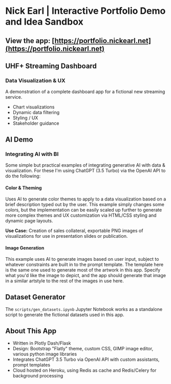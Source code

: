# Nick Earl | Interactive Portfolio Demo and Idea Sandbox
## View the app: [https://portfolio.nickearl.net](https://portfolio.nickearl.net)


## UHF+ Streaming Dashboard
### Data Visualization & UX


A demonstration of a complete dashboard app for a fictional new streaming service.  
* Chart visualizations
* Dynamic data filtering
* Styling / UX
* Stakeholder guidance


## AI Demo
### Integrating AI with BI


Some simple but practical examples of integrating generative AI with data & visualization.  For these I'm using ChatGPT (3.5 Turbo) via the OpenAI API to do the following:

#### Color & Theming

Uses AI to generate color themes to apply to a data visualization based on a brief description typed out by the user. This example simply changes some colors, but the implementation can be easily scaled up further to generate more complex themes and UX customization via HTML/CSS styling and dynamic page layouts.

**Use Case:** Creation of sales collateral, exportable PNG images of visualizations for use in presentation slides or publication.



#### Image Generation

This example uses AI to generate images based on user input, subject to whatever constraints are built in to the prompt template. The template here is the same one used to generate most of the artwork in this app. Specify what you'd like the image to depict, and the app should generate that image in a similar artstyle to the rest of the images in use here.


## Dataset Generator

The `scripts/gen_datasets.ipynb` Jupyter Notebook works as a standalone script to generate the fictional datasets used in this app.


## About This App
* Written in Plotly Dash/Flask
* Design: Bootstrap "Flatly" theme, custom CSS, GIMP image editor, various python image libraries
* Integrates ChatGPT 3.5 Turbo via OpenAI API with custom assistants, prompt templates
* Cloud hosted on Heroku, using Redis as cache and Redis/Celery for background processing
